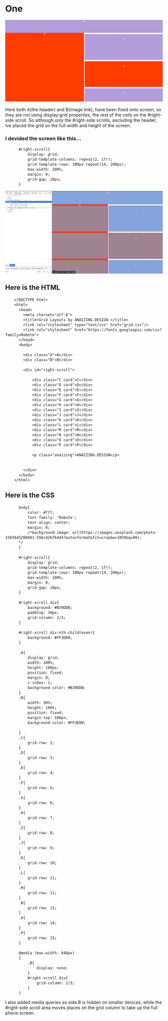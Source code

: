 # One 

![Screenshot](One1.png)

Here both A(the header) and B(image link), have been fixed onto screen, so they are not using display:grid properties, the rest of the 
cells on  the #right-side scroll. So although only the #right-side scrolls, excluding the header, Ive placed the grid on the full
width and height of the screen.
### I devided the screen like this...

          #right-scroll{
              display: grid;
              grid-template-columns: repeat(2, 1fr);
              grid-template-rows: 100px repeat(14, 200px);
              max-width: 100%;
              margin: 0;
              grid-gap: 10px;
          }

![Screenshot](OneGrid.png)

## Here is the HTML



        <!DOCTYPE html>
        <html>
          <head>
            <meta charset="utf-8">
            <title>Grid Layouts by ANAIZING.DESIGN </title>
            <link rel="stylesheet" type="text/css" href="grid.css"/>
            <link rel="stylesheet" href="https://fonts.googleapis.com/css?family=Roboto">
          </head>
          <body>

            <div class="A">A</div>
            <div class="B">B</div>

            <div id="right-scroll">

                <div class="C card">C</div>
                <div class="D card">D</div>
                <div class="E card">E</div>
                <div class="F card">F</div>
                <div class="G card">G</div>
                <div class="H card">H</div>
                <div class="I card">I</div>
                <div class="J card">J</div>
                <div class="K card">K</div>
                <div class="L card">L</div>
                <div class="M card">M</div>
                <div class="N card">N</div>
                <div class="O card">O</div>
                <div class="P card">P</div>

                <p class="anaizing">ANAIZING.DESIGN</p>


            </div>
          </body>
        </html>


## Here is the CSS
          
          body{
              color: #fff;
              font-family: 'Roboto';
              text-align: center;
              margin: 0;
              /*background-image: url(https://images.unsplash.com/photo-1503645208491-556c42bf64d4?auto=format&fit=crop&w=1050&q=80);
          */
          }

          #right-scroll{
              display: grid;
              grid-template-columns: repeat(2, 1fr);
              grid-template-rows: 100px repeat(14, 200px);
              max-width: 100%;
              margin: 0;
              grid-gap: 10px;
          }

          #right-scroll div{
              background: #B39DDB;
              padding: 30px;
              grid-column: 2/3;
          }

          #right-scroll div:nth-child(even){
              background: #FF3D00;
          }

          .A{
              display: grid;
              width: 100%;
              height: 100px;
              position: fixed;
              margin: 0;
              z-index: 1;
              background-color: #B39DDB;
          }
          .B{
              width: 50%;
              height: 100%;
              position: fixed;
              margin-top: 100px;
              background-color: #FF3D00;

          }
          .C{
              grid-row: 2;
          }
          .D{
              grid-row: 3;
          }
          .E{
              grid-row: 4;
          }
          .F{
              grid-row: 5;
          }
          .G{
              grid-row: 6;
          }
          .H{
              grid-row: 7;
          }
          .I{
              grid-row: 8;
          }
          .J{
              grid-row: 9;
          }
          .K{
              grid-row: 10;
          }
          .L{
              grid-row: 11;
          }
          .M{
              grid-row: 12;
          }
          .N{
              grid-row: 13;
          }
          .O{
              grid-row: 14;
          }
          .P{
              grid-row: 15;
          }

          @media (max-width: 640px)
          {
              .B{
                  display: none;
              }
              #right-scroll div{
                  grid-column: 1/3;
              }
          }

I also added media queries so side B is hidden on smaller devices, while the #right-side scroll area moves places on the grid column to take up the full phone screen.
